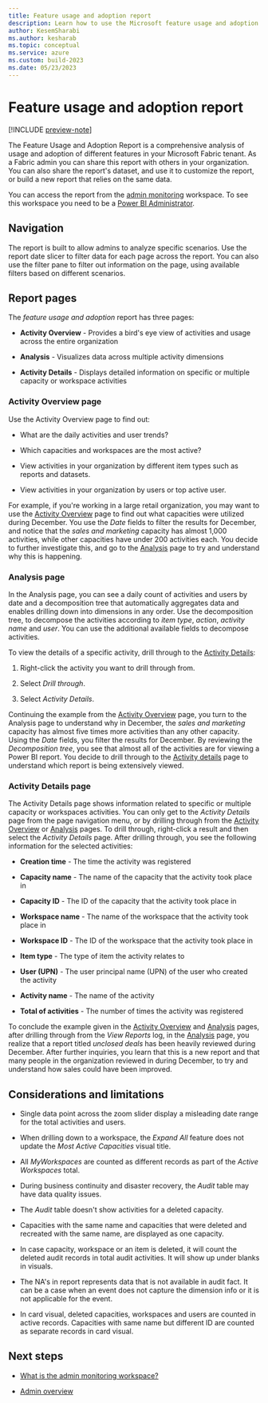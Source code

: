 ```yaml
---
title: Feature usage and adoption report
description: Learn how to use the Microsoft feature usage and adoption report.
author: KesemSharabi
ms.author: kesharab
ms.topic: conceptual
ms.service: azure
ms.custom: build-2023
ms.date: 05/23/2023
---
```


# Feature usage and adoption report

[!INCLUDE [preview-note](../includes/preview-note.md)]

The Feature Usage and Adoption Report is a comprehensive analysis of usage and adoption of different features in your Microsoft Fabric tenant. As a Fabric admin you can share this report with others in your organization. You can also share the report's dataset, and use it to customize the report, or build a new report that relies on the same data.

You can access the report from the [admin monitoring](monitoring-workspace.md) workspace. To see this workspace you need to be a [Power BI Administrator](microsoft-fabric-admin.md#power-platform-and-power-bi-admin-roles).

## Navigation

The report is built to allow admins to analyze specific scenarios. Use the report date slicer to filter data for each page across the report. You can also use the filter pane to filter out information on the page, using available filters based on different scenarios.

## Report pages

The *feature usage and adoption* report has three pages:

* **Activity Overview** - Provides a bird's eye view of activities and usage across the entire organization

* **Analysis** - Visualizes data across multiple activity dimensions

* **Activity Details** - Displays detailed information on specific or multiple capacity or workspace activities

### Activity Overview page

Use the Activity Overview page to find out:

* What are the daily activities and user trends?

* Which capacities and workspaces are the most active?

* View activities in your organization by different item types such as reports and datasets.

* View activities in your organization by users or top active user.

For example, if you're working in a large retail organization, you may want to use the [Activity Overview](#activity-overview-page) page to find out what capacities were utilized during December. You use the *Date* fields to filter the results for December, and notice that the *sales and marketing* capacity has almost 1,000 activities, while other capacities have under 200 activities each. You decide to further investigate this, and go to the [Analysis](#analysis-page) page to try and understand why this is happening.

### Analysis page

In the Analysis page, you can see a daily count of activities and users by date and a decomposition tree that automatically aggregates data and enables drilling down into dimensions in any order. Use the decomposition tree, to decompose the activities according to *item type*, *action*, *activity name* and *user*. You can use the additional available fields to decompose activities.

To view the details of a specific activity, drill through to the [Activity Details](#activity-details-page):

1. Right-click the activity you want to drill through from.

2. Select *Drill through*.

3. Select *Activity Details*.

Continuing the example from the [Activity Overview](#activity-overview-page) page, you turn to the Analysis page to understand why in December, the *sales and marketing* capacity has almost five times more activities than any other capacity. Using the *Date* fields, you filter the results for December. By reviewing the *Decomposition tree*, you see that almost all of the activities are for viewing a Power BI report. You decide to drill through to the [Activity details](#activity-details-page) page to understand which report is being extensively viewed.

### Activity Details page

The Activity Details page shows information related to specific or multiple capacity or workspaces activities. You can only get to the *Activity Details* page from the page navigation menu, or by drilling through from the [Activity Overview](#activity-overview-page) or [Analysis](#analysis-page) pages. To drill through, right-click a result and then select the *Activity Details* page. After drilling through, you see the following information for the selected activities:

* **Creation time** - The time the activity was registered

* **Capacity name** - The name of the capacity that the activity took place in

* **Capacity ID** - The ID of the capacity that the activity took place in

* **Workspace name** - The name of the workspace that the activity took place in

* **Workspace ID** - The ID of the workspace that the activity took place in

* **Item type** - The type of item the activity relates to

* **User (UPN)** - The user principal name (UPN) of the user who created the activity

* **Activity name** - The name of the activity

* **Total of activities** - The number of times the activity was registered

To conclude the example given in the [Activity Overview](#activity-overview-page) and [Analysis](#analysis-page) pages, after drilling through from the *View Reports* log, in the [Analysis](#analysis-page) page, you realize that a report titled *unclosed deals* has been heavily reviewed during December. After further inquiries, you learn that this is a new report and that many people in the organization reviewed in during December, to try and understand how sales could have been improved.

## Considerations and limitations

* Single data point across the zoom slider display a misleading date range for the total activities and users.

* When drilling down to a workspace, the *Expand All* feature does not update the *Most Active Capacities* visual title.

* All *MyWorkspaces* are counted as different records as part of the *Active Workspaces* total.

* During business continuity and disaster recovery, the *Audit* table may have data quality issues.

* The *Audit* table doesn't show activities for a deleted capacity.

* Capacities with the same name and capacities that were deleted and recreated with the same name, are displayed as one capacity.

* In case capacity, workspace or an item is deleted, it will count the deleted audit records in total audit activities. It will show up under blanks in visuals.

* The NA's in report represents data that is not available in audit fact. It can be a case when an event does not capture the dimension info or it is not applicable for the event.

* In card visual, deleted capacities, workspaces and users are counted in active records. Capacities with same name but different ID are counted as separate records in card visual.

## Next steps

* [What is the admin monitoring workspace?](monitoring-workspace.md)

* [Admin overview](microsoft-fabric-admin.md)
